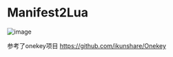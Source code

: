 # Manifest2Lua

![image](https://github.com/user-attachments/assets/6424d758-a295-4016-8070-34c44b10d415)

参考了onekey项目
https://github.com/ikunshare/Onekey
